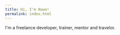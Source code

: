 ```yaml
---
title: Hi, I'm Nawo!
permalink: index.html
---
```


I'm a freelance developer, trainer, mentor and travelor. 
